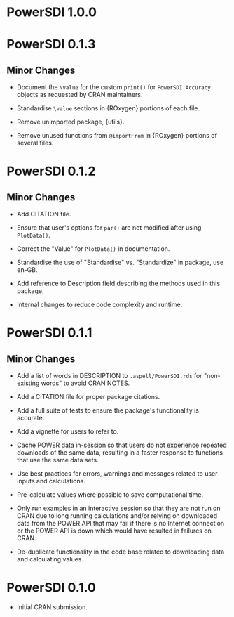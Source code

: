 # PowerSDI 1.0.0

# PowerSDI 0.1.3

## Minor Changes

* Document the `\value` for the custom `print()` for `PowerSDI.Accuracy` objects as requested by CRAN maintainers.

* Standardise `\value` sections in {ROxygen} portions of each file.

* Remove unimported package, {utils}.

* Remove unused functions from `@importFrom` in {ROxygen} portions of several files.

# PowerSDI 0.1.2

## Minor Changes

* Add CITATION file.

* Ensure that user's options for `par()` are not modified after using `PlotData()`.

* Correct the "Value" for `PlotData()` in documentation.

* Standardise the use of "Standardise" vs. "Standardize" in package, use en-GB.

* Add reference to Description field describing the methods used in this package.

* Internal changes to reduce code complexity and runtime.

# PowerSDI 0.1.1

## Minor Changes

* Add a list of words in DESCRIPTION to `.aspell/PowerSDI.rds` for "non-existing words" to avoid CRAN NOTES.

* Add a CITATION file for proper package citations.

* Add a full suite of tests to ensure the package's functionality is accurate.

* Add a vignette for users to refer to.

* Cache POWER data in-session so that users do not experience repeated downloads of the same data, resulting in a faster response to functions that use the same data sets.

* Use best practices for errors, warnings and messages related to user inputs and calculations.

* Pre-calculate values where possible to save computational time.

* Only run examples in an interactive session so that they are not run on CRAN due to long running calculations and/or relying on downloaded data from the POWER API that may fail if there is no Internet connection or the POWER API is down which would have resulted in failures on CRAN.

* De-duplicate functionality in the code base related to downloading data and calculating values.

# PowerSDI 0.1.0

* Initial CRAN submission.
